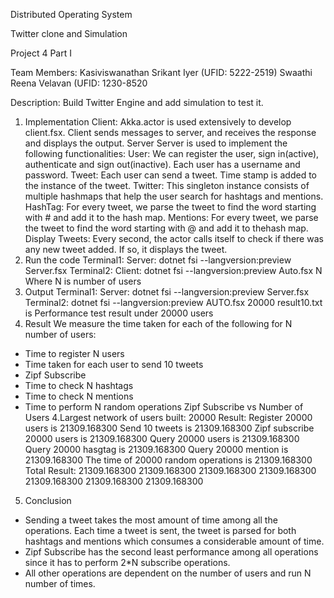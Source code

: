 Distributed Operating System

Twitter clone and Simulation

Project 4 Part I

Team Members:
Kasiviswanathan Srikant Iyer (UFID: 5222-2519)
Swaathi Reena Velavan (UFID: 1230-8520

Description:
Build Twitter Engine and add simulation to test it.
1. Implementation
Client:
Akka.actor is used extensively to develop client.fsx. Client sends messages to server,
and receives the response and displays the output.
Server
Server is used to implement the following functionalities:
User:
We can register the user, sign in(active), authenticate and sign out(inactive). Each user has a
username and password.
Tweet:
Each user can send a tweet. Time stamp is added to the instance of the tweet.
Twitter:
This singleton instance consists of multiple hashmaps that help the user search for hashtags
and mentions.
HashTag:
For every tweet, we parse the tweet to find the word starting with # and add it to the hash map.
Mentions:
For every tweet, we parse the tweet to find the word starting with @ and add it to thehash map.
Display Tweets:
Every second, the actor calls itself to check if there was any new tweet added. If so, it displays
the tweet.
2. Run the code
Terminal1: Server: dotnet fsi --langversion:preview Server.fsx
Terminal2:
Client: dotnet fsi --langversion:preview Auto.fsx N
Where N is number of users
3. Output
Terminal1: Server: dotnet fsi --langversion:preview Server.fsx
Terminal2:
dotnet fsi --langversion:preview AUTO.fsx 20000
result10.txt is Performance test result under 20000 users
4. Result
We measure the time taken for each of the following for N number of users:
- Time to register N users
- Time taken for each user to send 10 tweets
- Zipf Subscribe
- Time to check N hashtags
- Time to check N mentions
- Time to perform N random operations
Zipf Subscribe vs Number of Users
4.Largest network of users built: 20000
Result:
Register 20000 users is 21309.168300
Send 10 tweets is 21309.168300
Zipf subscribe 20000 users is 21309.168300
Query 20000 users is 21309.168300
Query 20000 hasgtag is 21309.168300
Query 20000 mention is 21309.168300
The time of 20000 random operations is 21309.168300
Total Result: 21309.168300 21309.168300 21309.168300 21309.168300
21309.168300 21309.168300 21309.168300
5. Conclusion
- Sending a tweet takes the most amount of time among all the operations. Each time
a tweet is sent, the tweet is parsed for both hashtags and mentions which consumes
a considerable amount of time.
- Zipf Subscribe has the second least performance among all operations since it has to
perform 2*N subscribe operations.
- All other operations are dependent on the number of users and run N number of
times.

